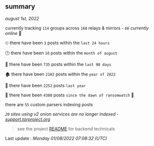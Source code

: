 
## summary
_august 1st, 2022_

currently tracking `114` groups across `168` relays & mirrors - _`66` currently online_ 📡

⏲ there have been `3` posts within the `last 24 hours`

🕓 there have been `10` posts within the `month of august`

📅 there have been `735` posts within the `last 90 days`

🏚 there have been `2102` posts within the `year of 2022`

🚀 there have been `2252` posts `last year`

🦕 there have been `4388` posts `since the dawn of ransomwatch` 🐣

there are `55` custom parsers indexing posts

_`20` sites using v2 onion services are no longer indexed - [support.torproject.org](https://support.torproject.org/onionservices/v2-deprecation/)_

> see the project [README](https://github.com/jmousqueton/ransomwatch#readme) for backend technicals



Last update : _Monday 01/08/2022 07:08:32 (UTC)_

